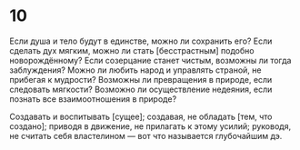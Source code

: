 # 10

Если душа и тело будут в единстве, можно ли сохранить его? Если сделать дух мягким, можно ли стать [бесстрастным] подобно новорождённому? Если созерцание станет чистым, возможны ли тогда заблуждения? Можно ли любить народ и управлять страной, не прибегая к мудрости? Возможны ли превращения в природе, если следовать мягкости? Возможно ли осуществление недеяния, если познать все взаимоотношения в природе?

Создавать и воспитывать [сущее]; создавая, не обладать [тем, что создано]; приводя в движение, не прилагать к этому усилий; руководя, не считать себя властелином — вот что называется глубочайшим дэ.
